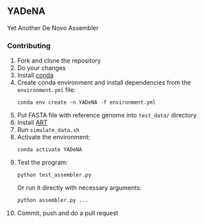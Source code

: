 ## YADeNA
Yet Another De Novo Assembler

### Contributing
1. Fork and clone the repository
2. Do your changes
3. Install [conda](https://docs.conda.io/projects/conda/en/stable/user-guide/install/index.html)
4. Create conda environment and install dependencies from the ```environment.yml``` file:
    ```
    conda env create -n YADeNA -f environment.yml
    ```
5. Put FASTA file with reference genome into ```test_data/``` directory
6. Install [ART](https://www.niehs.nih.gov/research/resources/software/biostatistics/art/index.cfm)
7. Run ```simulate_data.sh```
8. Activate the environment:
    ```
    conda activate YADeNA
    ```
9. Test the program:
    ```
    python test_assembler.py
    ```
    Or run it directly with necessary arguments:
    ```
    python assembler.py ...
    ```
10. Commit, push and do a pull request